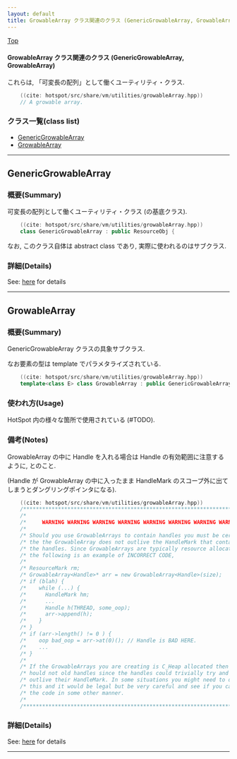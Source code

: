 ```yaml
---
layout: default
title: GrowableArray クラス関連のクラス (GenericGrowableArray, GrowableArray)
---
```

[Top](../index.html)

#### GrowableArray クラス関連のクラス (GenericGrowableArray, GrowableArray)

これらは, 「可変長の配列」として働くユーティリティ・クラス.


```cpp
    ((cite: hotspot/src/share/vm/utilities/growableArray.hpp))
    // A growable array.
```



### クラス一覧(class list)

  * [GenericGrowableArray](#nogCTxfaXo)
  * [GrowableArray](#nogMWf40iA)


---
## <a name="nogCTxfaXo" id="nogCTxfaXo">GenericGrowableArray</a>

### 概要(Summary)
可変長の配列として働くユーティリティ・クラス (の基底クラス).


```cpp
    ((cite: hotspot/src/share/vm/utilities/growableArray.hpp))
    class GenericGrowableArray : public ResourceObj {
```

なお, このクラス自体は abstract class であり, 実際に使われるのはサブクラス.




### 詳細(Details)
See: [here](../doxygen/classGenericGrowableArray.html) for details

---
## <a name="nogMWf40iA" id="nogMWf40iA">GrowableArray</a>

### 概要(Summary)
GenericGrowableArray クラスの具象サブクラス.

なお要素の型は template でパラメタライズされている.


```cpp
    ((cite: hotspot/src/share/vm/utilities/growableArray.hpp))
    template<class E> class GrowableArray : public GenericGrowableArray {
```

### 使われ方(Usage)
HotSpot 内の様々な箇所で使用されている (#TODO).

### 備考(Notes)
GrowableArray の中に Handle を入れる場合は Handle の有効範囲に注意するように, とのこと.

(Handle が GrowableArray の中に入ったまま
HandleMark のスコープ外に出てしまうとダングリングポインタになる).


```cpp
    ((cite: hotspot/src/share/vm/utilities/growableArray.hpp))
    /*************************************************************************/
    /*                                                                       */
    /*     WARNING WARNING WARNING WARNING WARNING WARNING WARNING WARNING   */
    /*                                                                       */
    /* Should you use GrowableArrays to contain handles you must be certain  */
    /* the the GrowableArray does not outlive the HandleMark that contains   */
    /* the handles. Since GrowableArrays are typically resource allocated    */
    /* the following is an example of INCORRECT CODE,                        */
    /*                                                                       */
    /* ResourceMark rm;                                                      */
    /* GrowableArray<Handle>* arr = new GrowableArray<Handle>(size);         */
    /* if (blah) {                                                           */
    /*    while (...) {                                                      */
    /*      HandleMark hm;                                                   */
    /*      ...                                                              */
    /*      Handle h(THREAD, some_oop);                                      */
    /*      arr->append(h);                                                  */
    /*    }                                                                  */
    /* }                                                                     */
    /* if (arr->length() != 0 ) {                                            */
    /*    oop bad_oop = arr->at(0)(); // Handle is BAD HERE.                 */
    /*    ...                                                                */
    /* }                                                                     */
    /*                                                                       */
    /* If the GrowableArrays you are creating is C_Heap allocated then it    */
    /* hould not old handles since the handles could trivially try and       */
    /* outlive their HandleMark. In some situations you might need to do     */
    /* this and it would be legal but be very careful and see if you can do  */
    /* the code in some other manner.                                        */
    /*                                                                       */
    /*************************************************************************/
```




### 詳細(Details)
See: [here](../doxygen/classGrowableArray.html) for details

---
